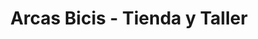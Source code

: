 ---
title: "Arcas Bicis - Tienda y Taller"
url: /sevilla/arcas-bicis-tienda-y-taller/
shop: bicicleta
---